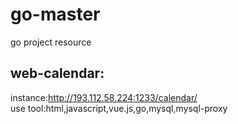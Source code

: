 # go-master
go project resource
## web-calendar:
instance:http://193.112.58.224:1233/calendar/ <br>
use tool:html,javascript,vue.js,go,mysql,mysql-proxy
